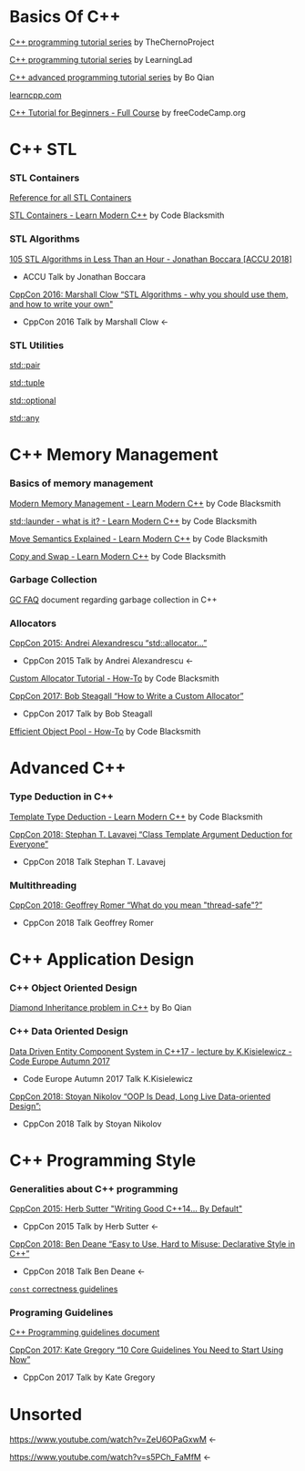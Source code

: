 # Basics Of C++ #
[C++ programming tutorial series](https://www.youtube.com/watch?v=18c3MTX0PK0&list=PLlrATfBNZ98dudnM48yfGUldqGD0S4FFb)
by TheChernoProject

[C++ programming tutorial series](https://www.youtube.com/watch?v=SQHREey_Yuc&list=PLfVsf4Bjg79Cu5MYkyJ-u4SyQmMhFeC1C)
by LearningLad

[C++ advanced programming tutorial series](https://www.youtube.com/playlist?list=PLE28375D4AC946CC3)
by Bo Qian

[learncpp.com](https://www.learncpp.com/)

[C++ Tutorial for Beginners - Full Course](https://www.youtube.com/watch?v=vLnPwxZdW4Y) 
by freeCodeCamp.org

# C++ STL

### STL Containers

[Reference for all STL Containers](https://en.cppreference.com/w/cpp/container)

[STL Containers - Learn Modern C++](https://www.youtube.com/watch?v=fuI7UQ8dg1Q)
by Code Blacksmith

### STL Algorithms

[105 STL Algorithms in Less Than an Hour - Jonathan Boccara [ACCU 2018]](https://www.youtube.com/watch?v=bXkWuUe9V2I)
- ACCU Talk by Jonathan Boccara

[CppCon 2016: Marshall Clow “STL Algorithms - why you should use them, and how to write your own"](https://www.youtube.com/watch?v=h4Jl1fk3MkQ)
- CppCon 2016 Talk by Marshall Clow <-

### STL Utilities

[std::pair](https://en.cppreference.com/w/cpp/utility/pair)

[std::tuple](https://en.cppreference.com/w/cpp/utility/tuple)

[std::optional](https://en.cppreference.com/w/cpp/utility/optional)

[std::any](https://en.cppreference.com/w/cpp/utility/any)


# C++ Memory Management 

### Basics of memory management

[Modern Memory Management - Learn Modern C++](https://www.youtube.com/watch?v=vvgKqoKa8Mg)
by Code Blacksmith

[std::launder - what is it? - Learn Modern C++](https://www.youtube.com/watch?v=BneDZVf1EMw)
by Code Blacksmith

[Move Semantics Explained - Learn Modern C++](https://www.youtube.com/watch?v=ruHw7E71zBw)
by Code Blacksmith

[Copy and Swap - Learn Modern C++](https://www.youtube.com/watch?v=10wKJgrjN9M)
by Code Blacksmith

### Garbage Collection

[GC FAQ](https://www.iecc.com/gclist/GC-faq.html) 
document regarding garbage collection in C++

### Allocators

[CppCon 2015: Andrei Alexandrescu “std::allocator...”](https://www.youtube.com/watch?v=LIb3L4vKZ7U)
- CppCon 2015 Talk by Andrei Alexandrescu <-

[Custom Allocator Tutorial - How-To](https://www.youtube.com/watch?v=pP15kDeXJU0)
by Code Blacksmith

[CppCon 2017: Bob Steagall “How to Write a Custom Allocator”](https://www.youtube.com/watch?v=kSWfushlvB8)
- CppCon 2017 Talk by Bob Steagall

[Efficient Object Pool - How-To](https://www.youtube.com/watch?v=37VhkrOiE8M)
by Code Blacksmith

# Advanced C++

### Type Deduction in C++

[Template Type Deduction - Learn Modern C++](https://youtu.be/ps4G4L5V7WA)
by Code Blacksmith

[CppCon 2018: Stephan T. Lavavej “Class Template Argument Deduction for Everyone”](https://www.youtube.com/watch?v=-H-ut6j1BYU)
- CppCon 2018 Talk Stephan T. Lavavej

### Multithreading

[CppCon 2018: Geoffrey Romer “What do you mean "thread-safe"?”](https://www.youtube.com/watch?v=s5PCh_FaMfM)
- CppCon 2018 Talk Geoffrey Romer

# C++ Application Design

### C++ Object Oriented Design

[Diamond Inheritance problem in C++](https://www.youtube.com/watch?v=7APovvvftQs)
by Bo Qian

### C++ Data Oriented Design 

[Data Driven Entity Component System in C++17 - lecture by K.Kisielewicz - Code Europe Autumn 2017](https://www.youtube.com/watch?v=tONOW7Luln8)
- Code Europe Autumn 2017 Talk K.Kisielewicz

[CppCon 2018: Stoyan Nikolov “OOP Is Dead, Long Live Data-oriented Design”:](https://www.youtube.com/watch?v=yy8jQgmhbAU)
- CppCon 2018 Talk by Stoyan Nikolov

# C++ Programming Style

### Generalities about C++ programming

[CppCon 2015: Herb Sutter "Writing Good C++14... By Default"](https://www.youtube.com/watch?v=hEx5DNLWGgA) 
- CppCon 2015 Talk by Herb Sutter
<-

[CppCon 2018: Ben Deane “Easy to Use, Hard to Misuse: Declarative Style in C++”](https://www.youtube.com/watch?v=I52uPJSoAT4) 
- CppCon 2018 Talk Ben Deane
<-

[`const` correctness guidelines](https://isocpp.org/wiki/faq/const-correctness)

### Programing Guidelines

[C++ Programming guidelines document](http://isocpp.github.io/CppCoreGuidelines/CppCoreGuidelines)

[CppCon 2017: Kate Gregory “10 Core Guidelines You Need to Start Using Now”](https://www.youtube.com/watch?time_continue=498&v=XkDEzfpdcSg)
- CppCon 2017 Talk by Kate Gregory

# Unsorted

https://www.youtube.com/watch?v=ZeU6OPaGxwM <-

https://www.youtube.com/watch?v=s5PCh_FaMfM <-
